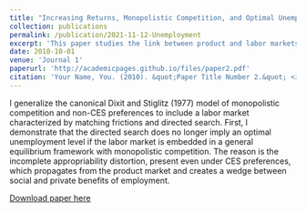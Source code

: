 ```yaml
---
title: "Increasing Returns, Monopolistic Competition, and Optimal Unemployment"
collection: publications
permalink: /publication/2021-11-12-Unemployment
excerpt: 'This paper studies the link between product and labor markets.'
date: 2010-10-01
venue: 'Journal 1'
paperurl: 'http://academicpages.github.io/files/paper2.pdf'
citation: 'Your Name, You. (2010). &quot;Paper Title Number 2.&quot; <i>Journal 1</i>. 1(2).'
---
```

I generalize the canonical Dixit and Stiglitz (1977) model of monopolistic competition and non-CES preferences to include a labor market characterized by matching frictions and directed search. First, I demonstrate that the directed search does no longer imply an optimal unemployment level if the labor market is embedded in a general equilibrium framework with monopolistic competition. The reason is the incomplete appropriability distortion, present even under CES preferences, which propagates from the product market and creates a wedge between social and private benefits of employment.

[Download paper here](https://www.dropbox.com/s/em2qa8fv5o4iqb7/Molchanov%20Increasing%20Returns%20and%20Unemployment.pdf?dl=0)
